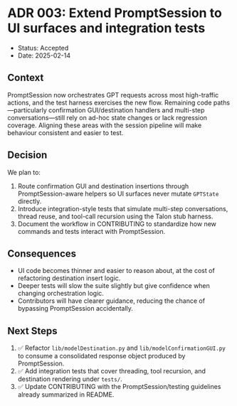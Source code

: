 # ADR 003: Extend PromptSession to UI surfaces and integration tests

- Status: Accepted
- Date: 2025-02-14

## Context
PromptSession now orchestrates GPT requests across most high-traffic actions, and the test harness exercises the new flow. Remaining code paths—particularly confirmation GUI/destination handlers and multi-step conversations—still rely on ad-hoc state changes or lack regression coverage. Aligning these areas with the session pipeline will make behaviour consistent and easier to test.

## Decision
We plan to:
1. Route confirmation GUI and destination insertions through PromptSession-aware helpers so UI surfaces never mutate `GPTState` directly.
2. Introduce integration-style tests that simulate multi-step conversations, thread reuse, and tool-call recursion using the Talon stub harness.
3. Document the workflow in CONTRIBUTING to standardize how new commands and tests interact with PromptSession.

## Consequences
- UI code becomes thinner and easier to reason about, at the cost of refactoring destination insert logic.
- Deeper tests will slow the suite slightly but give confidence when changing orchestration logic.
- Contributors will have clearer guidance, reducing the chance of bypassing PromptSession accidentally.

## Next Steps
1. ✅ Refactor `lib/modelDestination.py` and `lib/modelConfirmationGUI.py` to consume a consolidated response object produced by PromptSession.
2. ✅ Add integration tests that cover threading, tool recursion, and destination rendering under `tests/`.
3. ✅ Update CONTRIBUTING with the PromptSession/testing guidelines already summarized in README.
